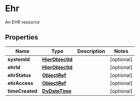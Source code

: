 

# Ehr

An EHR resource

## Properties

| Name | Type | Description | Notes |
|------------ | ------------- | ------------- | -------------|
|**systemId** | [**HierObjectId**](HierObjectId.md) |  |  [optional] |
|**ehrId** | [**HierObjectId**](HierObjectId.md) |  |  [optional] |
|**ehrStatus** | [**ObjectRef**](ObjectRef.md) |  |  [optional] |
|**ehrAccess** | [**ObjectRef**](ObjectRef.md) |  |  [optional] |
|**timeCreated** | [**DvDateTime**](DvDateTime.md) |  |  [optional] |



